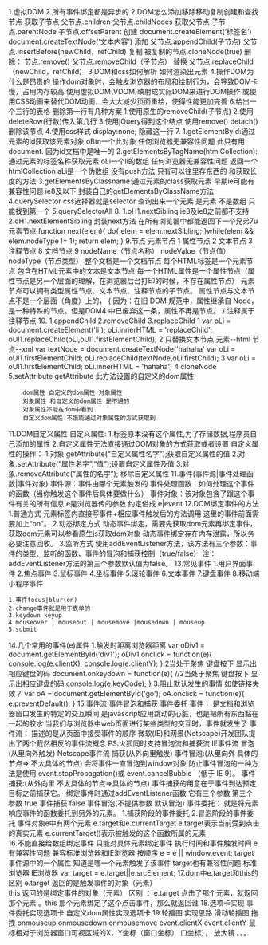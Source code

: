 1.虚拟DOM
2.所有事件绑定都是异步的
2.DOM怎么添加移除移动复制创建和查找节点
    获取子节点
    父节点.children
    父节点.childNodes
    获取父节点
    子节点.parentNode
    子节点.offsetParent
    创建
    document.createElement(‘标签名’)
    document.createTextNode(‘文本内容’)
    添加
    父节点.appendChild(子节点)
    父节点.insertBefore(newChild，refChild)
    复制
    被复制的节点.cloneNode(true)
    删除：
    节点.remove()
    父节点.removeChild（子节点）
    替换
    父节点.replaceChild（newChild，refChild）
3.DOM和css如何解析 如何渲染出元素
4.操作DOM为什么是昂贵的
    操作dom对象时，会触发浏览器的布局和绘制行为，会导致DOM卡慢，占用内存较高
    使用虚拟DOM(VDOM)映射成实际DOM来进行DOM操作 或使用CSS动画来替代DOM动画，会大大减少页面重绘，使得性能更加完善
6.给出一个三行的表格 删除第一行有几种方案
    1.使用原生的removeChild(子节点)
    2.使用deleteRow(行数)传入第几行
    3.使用jQuery得到这个结点 使用remove() detach()删除该节点
    4.使用css样式 display:none; 隐藏这一行
7.
    1.getElementById:通过元素的id获取该元素对象 oBtn一个此对象 
        任何浏览器无兼容性问题
        此只有用document. 因为id文档中是唯一的
    2.getElementsByTagName(htmlCollection):通过元素的标签名称获取元素 oLi一个li的数组
        任何浏览器无兼容性问题 返回一个htmlCollection
        aLi是一个伪数组  没有push方法 只有可以往里存东西的 和获取长度的方法
    3.getElementsByClassname:通过元素的class获取元素
        早期ie可能有兼容性问题 ie8及以下
        封装自己的getElementsByClassName方法
    4.querySelector css选择器就是selector 查询出来一个元素
        是元素 不是数组 只能找到第一个
    5.querySelectorAll
8.
    1.oH1.nextSibling ie8及ie8之前都不支持
    2.oH1.nextElementSibling
    封装next方法 在所有浏览器中都能返回下一个兄弟7u元素节点
        function next(elem){
            do{
                elem = elem.nextSibling;
            }while(elem && elem.nodeType != 1);
            return elem;
        }
9.节点
    元素节点 1
    属性节点 2
    文本节点 3
    注释节点 8
    文档节点 9
    nodeName（节点名称） 
    nodeValue（节点值） 
    nodeType（节点类型）
    整个文档是一个文档节点
    每个HTML标签是一个元素节点
    包含在HTML元素中的文本是文本节点
    每一个HTML属性是一个属性节点（属性节点是另一个层面的理解，在浏览器后台打印的时候，不存在属性节点）
    元素节点可以拥有类型属性节点、文本节点、注释节点的子节点。
    属性节点与文本节点不是一个层面（角度）上的，
        {
            因为：在旧 DOM 规范中，属性继承自 Node，是一种特殊的节点。但是DOM4 中已废弃这一条，属性不再是节点。
        }
注释属于注释节点 
10.
   1.appendChild
   2.removeChild
   3.replaceChild
        1
         var oLi = document.createElement('li');
         oLi.innerHTML = 'replaceChild';
         oUl1.replaceChild(oLi,oUl1.firstElementChild);
        2
        只替换文本节点 元素--html 节点--xml
         var textNode = document.createTextNode('hahaha'
         var oLi = oUl1.firstElementChild;
         oLi.replaceChild(textNode,oLi.firstChild);
        3
         var oLi = oUl1.firstElementChild;
         oLi.innerHTML = 'hahaha';
    4 cloneNode
    5.setAttribute getAttribute
        此方法设置的自定义的dom属性

        dom属性 自定义的dom属性 对象属性
        对象属性 和自定义的dom属性 是不通的
        对象属性不能在dom中看到
        自定义dom属性 不饿能通过对象属性的方式获取到
11.DOM自定义属性
    自定义属性:
        1.标签原本没有这个属性,为了存储数据,程序员自己添加的属性
        2.自定义属性无法直接通过DOM对象的方式获取或者设置
    自定义属性的操作：
        1.对象.getAttribute(“自定义属性名字”);获取自定义属性的值
        2.对象.setAttribute(“属性名字”,“值”);设置自定义属性及值
        3.对象.removeAttribute(“属性的名字”); 移除自定义属性
11.事件(事件源|事件处理函数|事件对象)
    事件源：事件由哪个元素触发的
    事件处理函数：如何处理这个事件的函数（当你触发这个事件后具体要做什么）
    事件对象：该对象包含了跟这个事件有关的所有信息
    e是浏览器传的参数 约定俗成 e|event
12.DOM绑定事件的方法
    1.普通方式
        元素标签内直接写事件+相应事件触发后的方法调用 这里的事件前面需要加上“on”。
    2.动态绑定方式
        动态事件绑定，需要先获取dom元素再绑定事件，获取dom元素可以参看原生js获取dom对象
        动态事件绑定存在内存泄露，所以务必要注意回收。
    3.监听方式
        使用addEventListener方法，该方法有三个参数：事件的类型、监听的函数、事件的冒泡和捕获控制（true/false）
        注：addEventListener方法的第三个参数默认值为false。
13.常见事件
    1.用户界面事件
    2.焦点事件
    3.鼠标事件
    4.坐标事件
    5.滚轮事件
    6.文本事件
    7.键盘事件
    8.移动端小程序事件


    1.事件focus|blur(on)
    2.change事件就是用于表单的
    3.keydown keyup
    4.mouseover | mouseout | mousemove |mousedown | mouseup
    5.submit
14.几个常用的事件(e)属性
    1.触发时距离浏览器距离
    var oDiv1 = document.getElementById('div1');
        oDiv1.onclick = function(e){
            console.log(e.clientX);
            console.log(e.clientY);
        }
    2当处于聚焦 键盘按下 显示出相应键盘的码
    document.onkeydown = function(e){
            //2当处于聚焦 键盘按下 显示出相应键盘的码
            console.log(e.keyCode);
        }
    3.阻止默认发生的事情 如使链接失效？
    var oA = document.getElementById('go');
        oA.onclick = function(e){
            e.preventDefault();
        }
15.事件流 事件冒泡和捕获 事件委托
    事件：
        是文档和浏览器窗口发生的特定的交互瞬间
        是javascript应用跳动的心脏，也是把所有东西黏在一起的胶水
        当我们与浏览器中web页面进行某些类型的交互时，事件就发生了
    事件流：
        描述的是从页面中接受事件的顺序
        微软(IE)和网景(Netscape)开发团队提出了两个截然相反的事件流概念
            PS:火狐同时支持冒泡流和捕获流
            IE事件流 冒泡(从里向外触发)
            Netscape事件流 捕获(从外向里触发)
    事件冒泡:(从里向外 具体的节点=> 不太具体的节点)
        会将事件一直冒泡到window对象
        防止事件冒泡的一种方法是使用 
            event.stopPropagation()或 
            event.cancelBubble （低于 IE 9）。
    事件捕获:(从外向里 不太具体的节点=>具体的节点)
        事件捕获的用意在于事件到达预定目标之前捕获它。
    绑定事件时通过addEventListener函数
        它有三个参数 第三个参数
            true 事件捕获
            false 事件冒泡(不提供参数 默认冒泡)
    事件委托：
        就是将元素响应事件的函数委托到另外的元素。
            1.捕获阶段的事件委托
            2.冒泡阶段的事件委托
                事件对象e中有两个元素 
                e.target和e.currentTarget 
                e.target表示当前受到点击的真实元素 
                e.currentTarget()表示被触发的这个函数所属的元素   
16.不能直接给数组绑定事件 只能对具体元素绑定事件
    执行时间和事件触发时间
    e有兼容性问题 兼容标准浏览器和IE浏览器 按顺序
    e = e || window.event;
    target事件源中的一个属性 知道是哪一个元素触发了该事件
    target也有兼容性问题 标准浏览器 IE浏览器
    var target = e.target||e.srcElement;
17.dom中e.target和this的区别
    e.target 返回的是触发事件的对象（元素）  
    this 返回的是绑定事件的对象（元素）
    区别 ： e.target 点击了那个元素，就返回那个元素 。this 那个元素绑定了这个点击事件，那么就返回谁
18.选项卡实现
    事件委托实现选项卡
    自定义dom属性实现选项卡
19.轮播图
        实现思路
    滑动轮播图
    拖拽
        onmouseup onmousedown onmousemove
        event.clientX event.clientY
            鼠标相对于浏览器窗口可视区域的X，Y坐标（窗口坐标）
            口坐标），
    放大镜
        。。。



